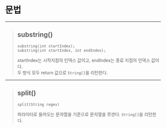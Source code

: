 # 문법

---

>## substring()
> ```
> substring(int startIndex);
> substring(int startIndex, int endIndex);
> ```
> startIndex는 시작지점의 인덱스 값이고, endIndex는 종료 지점의 인덱스 값이다.   
> 두 방식 모두 return 값으로 `String[]`을 리턴한다.   
---

>## split()
> ```html
> split(String regex)
> ```
> 파라미터로 들어오는 문자열을 기준으로 문자열을 쪼갠다. `String[]`을 리턴한다.

